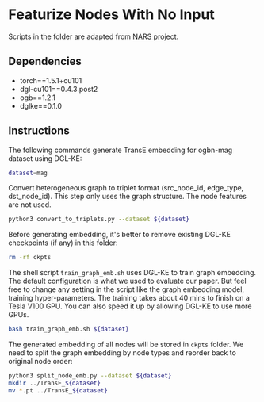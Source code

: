 Featurize Nodes With No Input
==========================
Scripts in the folder are adapted from [NARS project](https://github.com/facebookresearch/NARS).


Dependencies
--------------
- torch==1.5.1+cu101
- dgl-cu101==0.4.3.post2
- ogb==1.2.1
- dglke==0.1.0

Instructions
--------------

The following commands generate TransE embedding for ogbn-mag dataset using DGL-KE:
```bash
dataset=mag
```

Convert heterogeneous graph to triplet format (src_node_id,
edge_type, dst_node_id). This step only uses the graph structure. The node
features are not used.
```bash
python3 convert_to_triplets.py --dataset ${dataset}
```

Before generating embedding, it's better to remove existing DGL-KE
checkpoints (if any) in this folder:
```bash
rm -rf ckpts
```

The shell script `train_graph_emb.sh` uses DGL-KE to train graph embedding. The
default configuration is what we used to evaluate our paper. But feel free to
change any setting in the script like the graph embedding model, training
hyper-parameters. The training takes about 40 mins to finish on a Tesla V100 GPU.
You can also speed it up by allowing DGL-KE to use more GPUs.
```bash
bash train_graph_emb.sh ${dataset}
```

The generated embedding of all nodes will be stored in `ckpts` folder. We need
to split the graph embedding by node types and reorder back to original node
order:
```bash
python3 split_node_emb.py --dataset ${dataset}
mkdir ../TransE_${dataset}
mv *.pt ../TransE_${dataset}
```
